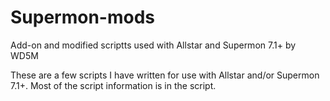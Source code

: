 # Supermon-mods
Add-on and modified scriptts used with Allstar and Supermon 7.1+ by WD5M

These are a few scripts I have written for use with Allstar and/or Supermon 7.1+. Most of the script information is in the script.

